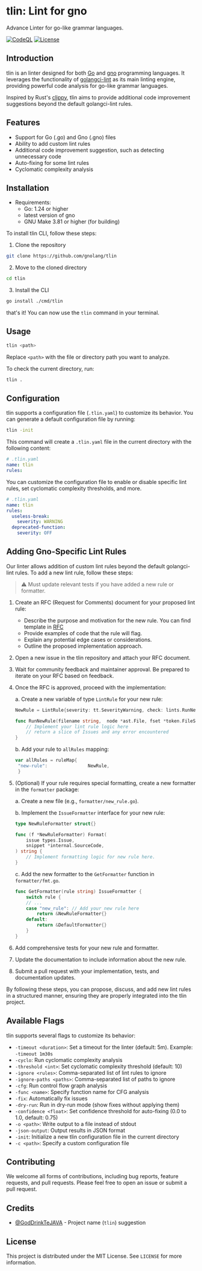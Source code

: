 # tlin: Lint for gno

Advance Linter for go-like grammar languages.

[![CodeQL](https://github.com/gnoverse/tlin/actions/workflows/github-code-scanning/codeql/badge.svg)](https://github.com/gnoverse/tlin/actions)
[![License](https://img.shields.io/badge/License-MIT-blue.svg)](https://github.com/gnoverse/tlin/blob/main/LICENSE)

## Introduction

tlin is an linter designed for both [Go](https://go.dev/) and [gno](https://gno.land/) programming languages. It leverages the functionality of [golangci-lint](https://github.com/golangci/golangci-lint) as its main linting engine, providing powerful code analysis for go-like grammar languages.

Inspired by Rust's [clippy](https://github.com/rust-lang/rust-clippy), tlin aims to provide additional code improvement suggestions beyond the default golangci-lint rules.

## Features

- Support for Go (.go) and Gno (.gno) files
- Ability to add custom lint rules
- Additional code improvement suggestion, such as detecting unnecessary code
- Auto-fixing for some lint rules
- Cyclomatic complexity analysis

## Installation

- Requirements:
  - Go: 1.24 or higher
  - latest version of gno
  - GNU Make 3.81 or higher (for building)

To install tlin CLI, follow these steps:

1. Clone the repository

```bash
git clone https://github.com/gnolang/tlin
```

2. Move to the cloned directory

```bash
cd tlin
```

3. Install the CLI

```bash
go install ./cmd/tlin
```

that's it! You can now use the `tlin` command in your terminal.

## Usage

```bash
tlin <path>
```

Replace `<path>` with the file or directory path you want to analyze.

To check the current directory, run:

```bash
tlin .
```

## Configuration

tlin supports a configuration file (`.tlin.yaml`) to customize its behavior. You can generate a default configuration file by running:

```bash
tlin -init
```

This command will create a `.tlin.yaml` file in the current directory with the following content:

```yaml
# .tlin.yaml
name: tlin
rules:
```

You can customize the configuration file to enable or disable specific lint rules, set cyclomatic complexity thresholds, and more.

```yaml	
# .tlin.yaml
name: tlin
rules:
  useless-break:
    severity: WARNING
  deprecated-function:
    severity: OFF
```

## Adding Gno-Specific Lint Rules

Our linter allows addition of custom lint rules beyond the default golangci-lint rules. To add a new lint rule, follow these steps:

> ⚠️ Must update relevant tests if you have added a new rule or formatter.

1. Create an RFC (Request for Comments) document for your proposed lint rule:
   - Describe the purpose and motivation for the new rule. You can find template in [RFC](./docs/rfc/template.md)
   - Provide examples of code that the rule will flag.
   - Explain any potential edge cases or considerations.
   - Outline the proposed implementation approach.

2. Open a new issue in the tlin repository and attach your RFC document.

3. Wait for community feedback and maintainer approval. Be prepared to iterate on your RFC based on feedback.

4. Once the RFC is approved, proceed with the implementation:

   a. Create a new variable of type `LintRule` for your new rule:

   ```go
   NewRule = LintRule{severity: tt.SeverityWarning, check: lints.RunNewRule}

   func RunNewRule(filename string,  node *ast.File, fset *token.FileSet, severity tt.Severity) ([]types.Issue, error) {
       // Implement your lint rule logic here
       // return a slice of Issues and any error encountered
   }
   ```

   b. Add your rule to `allRules` mapping:

   ```go
   var allRules = ruleMap{
	"new-rule":               NewRule,
    }
   ```

5. (Optional) If your rule requires special formatting, create a new formatter in the `formatter` package:

   a. Create a new file (e.g., `formatter/new_rule.go`).

   b. Implement the `IssueFormatter` interface for your new rule:

   ```go
   type NewRuleFormatter struct{}

   func (f *NewRuleFormatter) Format(
       issue types.Issue,
       snippet *internal.SourceCode,
   ) string {
       // Implement formatting logic for new rule here.
   }
   ```

   c. Add the new formatter to the `GetFormatter` function in `formatter/fmt.go`.

   ```go
   func GetFormatter(rule string) IssueFormatter {
       switch rule {
       // ...
       case "new_rule": // Add your new rule here
           return &NewRuleFormatter{}
       default:
           return &DefaultFormatter{}
       }
   }
   ```

6. Add comprehensive tests for your new rule and formatter.

7. Update the documentation to include information about the new rule.

8. Submit a pull request with your implementation, tests, and documentation updates.

By following these steps, you can propose, discuss, and add new lint rules in a structured manner, ensuring they are properly integrated into the tlin project.

## Available Flags

tlin supports several flags to customize its behavior:

- `-timeout <duration>`: Set a timeout for the linter (default: 5m). Example: `-timeout 1m30s`
- `-cyclo`: Run cyclomatic complexity analysis
- `-threshold <int>`: Set cyclomatic complexity threshold (default: 10)
- `-ignore <rules>`: Comma-separated list of lint rules to ignore
- `-ignore-paths <paths>`: Comma-separated list of paths to ignore
- `-cfg`: Run control flow graph analysis
- `-func <name>`: Specify function name for CFG analysis
- `-fix`: Automatically fix issues
- `-dry-run`: Run in dry-run mode (show fixes without applying them)
- `-confidence <float>`: Set confidence threshold for auto-fixing (0.0 to 1.0, default: 0.75)
- `-o <path>`: Write output to a file instead of stdout
- `-json-output`: Output results in JSON format
- `-init`: Initialize a new tlin configuration file in the current directory
- `-c <path>`: Specify a custom configuration file

## Contributing

We welcome all forms of contributions, including bug reports, feature requests, and pull requests. Please feel free to open an issue or submit a pull request.

## Credits

- [@GodDrinkTeJAVA](https://github.com/GodDrinkTeJAVA) - Project name (`tlin`) suggestion

## License

This project is distributed under the MIT License. See `LICENSE` for more information.
